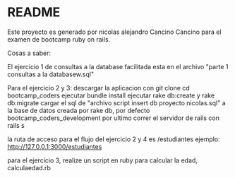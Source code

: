 # README

Este proyecto es generado por nicolas alejandro Cancino Cancino para el examen de bootcamp ruby on rails.

Cosas a saber:

El ejercicio 1 de consultas a la database facilitada esta en el archivo "parte 1 consultas a la databasew.sql"

Para el ejercicio 2 y 3:
descargar la aplicacion con git clone
cd bootcamp_coders
ejecutar bundle install
ejecutar rake db:create y rake db:migrate
cargar el sql de "archivo script insert db proyecto nicolas.sql" a la base de datos creada por rake db, por defecto bootcamp_coders_development
por ultimo correr el servidor de rails con rails s

la ruta de acceso para el flujo del ejercicio 2 y 4 es /estudiantes
ejemplo: http://127.0.0.1:3000/estudiantes

para el ejercicio 3, realize un script en ruby para calcular la edad, calculaedad.rb
